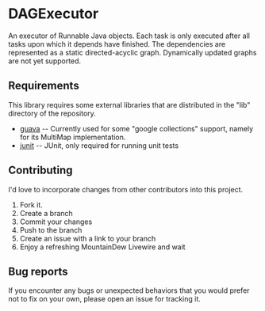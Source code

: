 DAGExecutor
=============

An executor of Runnable Java objects. Each task is only executed after all tasks upon which it depends have finished. The dependencies are represented as a static directed-acyclic graph. Dynamically updated graphs are not yet supported.


Requirements
------------

This library requires some external libraries that are distributed in the "lib" directory of the repository.

* [guava](http://code.google.com/p/guava-libraries/) -- Currently used for some "google collections" support, namely for its MultiMap implementation.
* [junit](http://www.junit.org/) -- JUnit, only required for running unit tests


Contributing
------------

I'd love to incorporate changes from other contributors into this project.

1. Fork it.
2. Create a branch
3. Commit your changes
4. Push to the branch
5. Create an issue with a link to your branch
6. Enjoy a refreshing MountainDew Livewire and wait


Bug reports
-----------

If you encounter any bugs or unexpected behaviors that you would prefer not to fix on your own, please open an issue for tracking it.